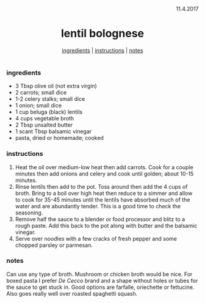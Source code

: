 <p align="right">11.4.2017</p>

<h1 align="center">lentil bolognese</h1>

<div align="center">
  <a href="#ingredients">ingredients</a> | 
  <a href="#instructions">instructions</a> | 
  <a href="#notes">notes</a>
</div>
<br>

### ingredients
- 3 Tbsp olive oil (not extra virgin)
- 2 carrots; small dice
- 1-2 celery stalks; small dice
- 1 onion; small dice
- 1 cup beluga (black) lentils
- 4 cups vegetable broth
- 2 Tbsp unsalted butter
- 1 scant Tbsp balsamic vinegar
- pasta, dried or homemade; cooked

### instructions
1. Heat the oil over medium-low heat then add carrots.  Cook for a couple minutes then add onions and celery and cook 
until golden; about 10-15 minutes.
2. Rinse lentils then add to the pot.  Toss around then add the 4 cups of broth.  Bring to a boil over high heat then 
reduce to a simmer and 
allow to cook for 35-45 minutes until the lentils have absorbed much of the water and are abundantly tender.  This is a 
good time to check the seasoning.
3. Remove half the sauce to a blender or food processor and blitz to a rough paste.  Add this back to the pot along with 
butter and the balsamic vinegar.
4. Serve over noodles with a few cracks of fresh pepper and some chopped parsley or parmesan.

### notes
Can use any type of broth.  Mushroom or chicken broth would be nice. For boxed pasta I prefer *De Cecco* brand and a
shape without holes or tubes for the sauce to get stuck in.  Good options are farfalle, oriechette or fettucine.  Also
goes really well over roasted spaghetti squash.

